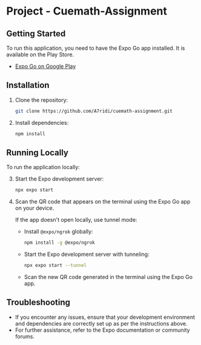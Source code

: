 # Project - Cuemath-Assignment

## Getting Started

To run this application, you need to have the Expo Go app installed. It is available on the Play Store.

- [Expo Go on Google Play](https://play.google.com/store/apps/details?id=host.exp.exponent&hl=en_IN)

## Installation

1. Clone the repository:

   ```sh
   git clone https://github.com/A7ridi/cuemath-assignment.git
   ```

2. Install dependencies:

   ```sh
   npm install
   ```

## Running Locally

To run the application locally:

3. Start the Expo development server:

   ```sh
   npx expo start
   ```

4. Scan the QR code that appears on the terminal using the Expo Go app on your device.

   If the app doesn't open locally, use tunnel mode:

   - Install `@expo/ngrok` globally:

     ```sh
     npm install -g @expo/ngrok
     ```

   - Start the Expo development server with tunneling:

     ```sh
     npx expo start --tunnel
     ```

   - Scan the new QR code generated in the terminal using the Expo Go app.

## Troubleshooting

- If you encounter any issues, ensure that your development environment and dependencies are correctly set up as per the instructions above.
- For further assistance, refer to the Expo documentation or community forums.

